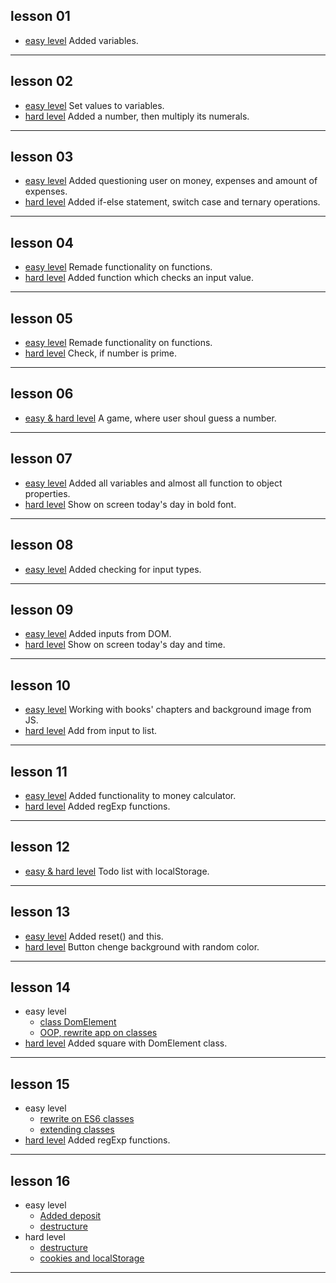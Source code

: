 ## lesson 01
- [easy level](https://github.com/Mullla/js-course/tree/lesson01)
Added variables.
***

## lesson 02
- [easy level](https://github.com/Mullla/js-course/tree/lesson02)
Set values to variables.
- [hard level](https://github.com/Mullla/js-course-hard/tree/lesson02)
Added a number, then multiply its numerals. 
***

## lesson 03
- [easy level](https://github.com/Mullla/js-course/tree/lesson03)
Added questioning user on money, expenses and amount of expenses. 
- [hard level](https://github.com/Mullla/js-course-hard/tree/lesson03)
Added if-else statement, switch case and ternary operations.
***

## lesson 04
- [easy level](https://github.com/Mullla/js-course/tree/lesson04)
Remade functionality on functions. 
- [hard level](https://github.com/Mullla/js-course-hard/tree/lesson04)
Added function which checks an input value.
***

## lesson 05
- [easy level](https://github.com/Mullla/js-course/tree/lesson05)
Remade functionality on functions.
- [hard level](https://github.com/Mullla/js-course-hard/tree/lesson05)
Check, if number is prime.
***

## lesson 06
- [easy & hard level](https://github.com/Mullla/guess-game)
A game, where user shoul guess a number. 
***

## lesson 07
- [easy level](https://github.com/Mullla/js-course/tree/lesson07)
Added all variables and almost all function to object properties.
- [hard level](https://github.com/Mullla/js-course-hard/tree/lesson07)
Show on screen today's day in bold font.
***

## lesson 08
- [easy level](https://github.com/Mullla/js-course/tree/lesson08)
Added checking for input types.
***

## lesson 09
- [easy level](https://github.com/Mullla/js-course/tree/lesson09)
Added inputs from DOM.
- [hard level](https://github.com/Mullla/js-course-hard/tree/lesson09)
Show on screen today's day and time.
***

## lesson 10
- [easy level](https://github.com/Mullla/js-course/tree/lesson10)
Working with books' chapters and background image from JS.
- [hard level](https://codepen.io/mullla/pen/abBmMbv)
Add from input to list. 
***

## lesson 11
- [easy level](https://github.com/Mullla/js-course/tree/lesson11)
Added functionality to money calculator. 
- [hard level](https://github.com/Mullla/js-course-hard/tree/lesson11)
Added regExp functions.
***

## lesson 12
- [easy & hard level](https://github.com/Mullla/todo-list)
Todo list with localStorage.
***

## lesson 13
- [easy level](https://github.com/Mullla/js-course/tree/lesson13)
Added reset() and this. 
- [hard level](https://github.com/Mullla/js-course-hard/tree/lesson11)
Button chenge background with random color.
***

## lesson 14
- easy level
  * [class DomElement](https://github.com/Mullla/new-dom-element)
  * [OOP, rewrite app on classes](https://github.com/Mullla/js-course/tree/lesson14)
- [hard level](https://github.com/Mullla/new-dom-element/tree/lesson14)
Added square with DomElement class. 
***

## lesson 15
- easy level
  * [rewrite on ES6 classes](https://github.com/Mullla/js-course/tree/lesson15)
  * [extending classes](https://codepen.io/mullla/pen/OJbmvqj)
- [hard level](https://github.com/Mullla/js-course-hard/tree/lesson15)
Added regExp functions.
***

## lesson 16
- easy level
  * [Added deposit](https://github.com/Mullla/js-course/tree/lesson16)
  * [destructure](https://codepen.io/mullla/pen/bGBRajx)
- hard level
  * [destructure](https://codepen.io/mullla/pen/oNYwVBm)
  * [cookies and localStorage](https://github.com/Mullla/js-course-hard/tree/lesson16)
***
